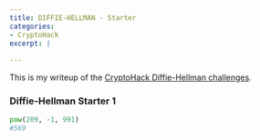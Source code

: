 ```yaml
---
title: DIFFIE-HELLMAN - Starter
categories:
- CryptoHack
excerpt: |
  
---
```


This is my writeup of the [CryptoHack Diffie-Hellman challenges](https://cryptohack.org/challenges/diffie-hellman/).

### Diffie-Hellman Starter 1

```python
pow(209, -1, 991)
#569
```
